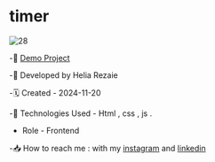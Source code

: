 # timer

![28](https://github.com/user-attachments/assets/d2ff6e60-5218-475c-980c-a25cfec7fe3a)

-🔗 [Demo Project]()

-🙍 Developed by Helia Rezaie

-🗓️ Created - 2024-11-20

-📱 Technologies Used - Html , css , js .

- Role - Frontend

-📥 How to reach me : with my [instagram](https://www.instagram.com/helia.web) and [linkedin](https://www.linkedin.com/in/helia-rezaie-web)
